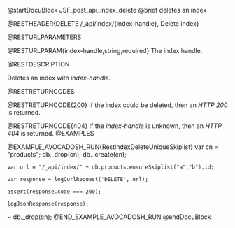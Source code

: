 
@startDocuBlock JSF_post_api_index_delete
@brief deletes an index

@RESTHEADER{DELETE /_api/index/{index-handle}, Delete index}

@RESTURLPARAMETERS

@RESTURLPARAM{index-handle,string,required}
The index handle.

@RESTDESCRIPTION

Deletes an index with *index-handle*.

@RESTRETURNCODES

@RESTRETURNCODE{200}
If the index could be deleted, then an *HTTP 200* is
returned.

@RESTRETURNCODE{404}
If the *index-handle* is unknown, then an *HTTP 404* is returned.
@EXAMPLES

@EXAMPLE_AVOCADOSH_RUN{RestIndexDeleteUniqueSkiplist}
    var cn = "products";
    db._drop(cn);
    db._create(cn);

    var url = "/_api/index/" + db.products.ensureSkiplist("a","b").id;

    var response = logCurlRequest('DELETE', url);

    assert(response.code === 200);

    logJsonResponse(response);
  ~ db._drop(cn);
@END_EXAMPLE_AVOCADOSH_RUN
@endDocuBlock

